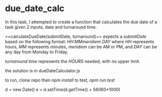 # due_date_calc
In this task, I attempted to create a function that calculates the due date of a task given 2 inputs, date and turnaround time.

==calculateDueDate(submitDate, turnaround)== expects a *submitDate* based on the following format: *HH:MMmeridiem DAY*
where *HH* represents hours, *MM* represents minutes, *meridiem* can be AM or PM, and *DAY* can be any day from Monday to Friday. 

*turnaround time* represents the *HOURS* needed, with no upper limit. 

the solution is in dueDateCalculator.js

to run, clone repo then *npm install*
to test, *npm run test*








d = new Date()
e = d.setTime(d.getTime() + 5*60*60*1000)